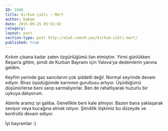 ```yaml
---
ID: 3346
title: Kırkım çıktı – Mert
author: babam
date: 2015-09-25 05:52:02
category:
layout: post
section-type: post http://e1a5.com/0-yas/kirkim-cikti-mert/
published: true
---
```

Kırkım çıkana kadar zaten özgürlüğümü ilan etmiştim. Yirmi günlükken Keşan’a gittim, şimdi de Kurban Bayramı için Yalova’ya dedemlerin yanına geldim.

Keyfim yerinde gaz sancılarım çok şiddetli değil. Normal seyrinde devam ediyor. Biraz üşüdüğümde karnımın gurultusu artıyor. Üşüdüğümü düşünürlerse beni sarıp sarmalıyorlar. Ben de rahatlıyarak huzurlu bir uykuya dalıyorum.

Abimle aramız iyi galiba. Genellikle beni kale almıyor. Bazen bana yaklaşarak seviyor veya kucağına almak istiyor. Şimdilik ilişkimiz bu düzeyde ve kontrollü devam ediyor.

İyi bayramlar :)
